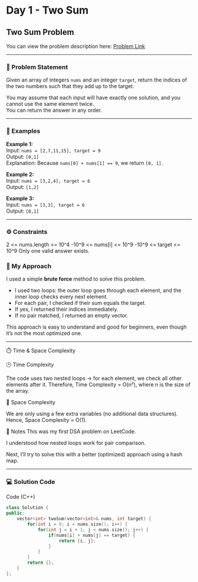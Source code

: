 # Day 1 - Two Sum

## Two Sum Problem
You can view the problem description here: [Problem Link](https://leetcode.com/problems/two-sum/description/)

---

### 🧩 Problem Statement
Given an array of integers `nums` and an integer `target`, return the indices of the two numbers such that they add up to the target.

You may assume that each input will have exactly one solution, and you cannot use the same element twice.  
You can return the answer in any order.

---

### 📘 Examples

**Example 1:**  
Input: `nums = [2,7,11,15], target = 9`  
Output: `[0,1]`  
Explanation: Because `nums[0] + nums[1] == 9`, we return `[0, 1]`.

**Example 2:**  
Input: `nums = [3,2,4], target = 6`  
Output: `[1,2]`

**Example 3:**  
Input: `nums = [3,3], target = 6`  
Output: `[0,1]`

---

### ⚙️ Constraints
2 <= nums.length <= 10^4
-10^9 <= nums[i] <= 10^9
-10^9 <= target <= 10^9
Only one valid answer exists.



### 💭 My Approach
I used a simple **brute force** method to solve this problem.  
- I used two loops: the outer loop goes through each element, and the inner loop checks every next element.  
- For each pair, I checked if their sum equals the target.  
- If yes, I returned their indices immediately.  
- If no pair matched, I returned an empty vector.  

This approach is easy to understand and good for beginners, even though it’s not the most optimized one.

---

⏱️ Time & Space Complexity

🕒 Time Complexity

The code uses two nested loops → for each element, we check all other elements after it.
Therefore, Time Complexity = O(n²), where n is the size of the array.

💾 Space Complexity

We are only using a few extra variables (no additional data structures).
Hence, Space Complexity = O(1).

📝 Notes
This was my first DSA problem on LeetCode.

I understood how nested loops work for pair comparison.

Next, I’ll try to solve this with a better (optimized) approach using a hash map.

---

### 💻 Solution Code 

Code (C++)
```cpp
class Solution {
public:
    vector<int> twoSum(vector<int>& nums, int target) {
        for(int i = 0; i < nums.size(); i++) {
            for(int j = i + 1; j < nums.size(); j++) {
                if(nums[i] + nums[j] == target) {
                    return {i, j};
                }
            }
        }
        return {};
    }
};
